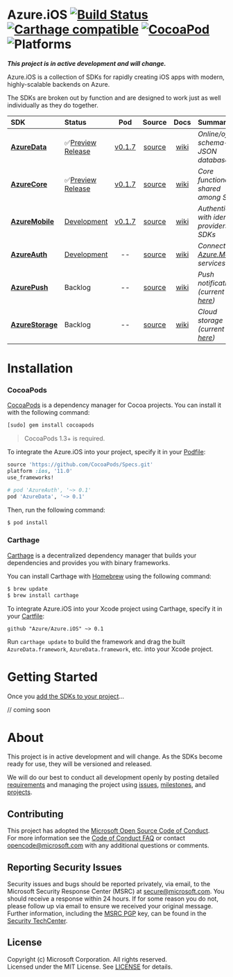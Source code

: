 

# Azure.iOS [![Build Status](https://travis-ci.org/Azure/Azure.iOS.svg?branch=master)](https://travis-ci.org/Azure/Azure.iOS) [![Carthage compatible](https://img.shields.io/badge/Carthage-compatible-4BC51D.svg?style=flat)](https://github.com/Carthage/Carthage) [![CocoaPod](https://img.shields.io/cocoapods/v/AzureData.svg)](https://cocoapods.org/pods/AzureData) ![Platforms](https://img.shields.io/cocoapods/p/AzureData.svg)
_**This project is in active development and will change.**_

Azure.iOS is a collection of SDKs for rapidly creating iOS apps with modern, highly-scalable backends on Azure.

The SDKs are broken out by function and are designed to work just as well individually as they do together.

| SDK | Status | Pod | Source | Docs | Summary |
|:--- |:------ |:---:|:------:|:----:|:------- |
| **[AzureData](AzureData)**       | :white_check_mark:[Preview Release](https://github.com/Azure/Azure.iOS/releases) | [v0.1.7](https://cocoapods.org/pods/AzureData)              | [source](AzureData)    | [wiki](https://github.com/Azure/Azure.iOS/wiki/AzureData)    | _Online/offline schema-less JSON database_ |
| **[AzureCore](AzureCore)**       | :white_check_mark:[Preview Release](https://github.com/Azure/Azure.iOS/releases) | [v0.1.7](https://cocoapods.org/pods/AzureCore)              | [source](AzureCore)    | [wiki](https://github.com/Azure/Azure.iOS/wiki/AzureCore)    | _Core functionality shared among SDKs_ |
| **[AzureMobile](AzureMobile)**   | [Development](AzureAuth)                                                         | [v0.1.7](https://cocoapods.org/pods/AzureMobile)            | [source](AzureMobile)  | [wiki](https://github.com/Azure/Azure.iOS/wiki/AzureMobile)  | _Authenticate with identity providers SDKs_ |
| **[AzureAuth](AzureAuth)**       | [Development](AzureAuth)                                                         | <!--[v0.1.7](https://cocoapods.org/pods/AzureAuth)--> --    | [source](AzureAuth)    | [wiki](https://github.com/Azure/Azure.iOS/wiki/AzureAuth)    | _Connect to [Azure.Mobile](https://aka.ms/mobile) services_ |
| **[AzurePush](AzurePush)**       | Backlog                                                                          | <!--[v0.1.7](https://cocoapods.org/pods/AzurePush)--> --    | [source](AzurePush)    | [wiki](https://github.com/Azure/Azure.iOS/wiki/AzurePush)    | _Push notifications (current SDK [here](https://github.com/Azure/azure-notificationhubs/tree/master/iOS/WindowsAzureMessaging))_ |
| **[AzureStorage](AzureStorage)** | Backlog                                                                          | <!--[v0.1.7](https://cocoapods.org/pods/AzureStorage)--> -- | [source](AzureStorage) | [wiki](https://github.com/Azure/Azure.iOS/wiki/AzureStorage) | _Cloud storage (current SDK [here](https://github.com/Azure/azure-storage-ios))_ |


# Installation

### CocoaPods

[CocoaPods](http://cocoapods.org) is a dependency manager for Cocoa projects.
You can install it with the following command:

```bash
[sudo] gem install cocoapods
```

> CocoaPods 1.3+ is required.

To integrate the Azure.iOS into your project, specify it in your [Podfile](http://guides.cocoapods.org/using/the-podfile.html):

```ruby
source 'https://github.com/CocoaPods/Specs.git'
platform :ios, '11.0'
use_frameworks!

# pod 'AzureAuth', '~> 0.1'
pod 'AzureData', '~> 0.1'
```

Then, run the following command:

```bash
$ pod install
```

### Carthage

[Carthage](https://github.com/Carthage/Carthage) is a decentralized dependency manager that builds your dependencies and provides you with binary frameworks.

You can install Carthage with [Homebrew](http://brew.sh/) using the following command:

```bash
$ brew update
$ brew install carthage
```

To integrate Azure.iOS into your Xcode project using Carthage, specify it in your [Cartfile](https://github.com/Carthage/Carthage/blob/master/Documentation/Artifacts.md#cartfile):

```
github "Azure/Azure.iOS" ~> 0.1
```

Run `carthage update` to build the framework and drag the built `AzureData.framework`, `AzureData.framework`, etc. into your Xcode project.


# Getting Started

Once you [add the SDKs to your project](#installation)...

// coming soon

# About
This project is in active development and will change. As the SDKs become ready for use, they will be versioned and released.

We will do our best to conduct all development openly by posting detailed [requirements](https://github.com/Azure/Azure.iOS/wiki/Requirements) and managing the project using [issues](https://github.com/Azure/Azure.iOS/issues), [milestones](https://github.com/Azure/Azure.iOS/milestones), and [projects](https://github.com/Azure/Azure.iOS/projects).

## Contributing
This project has adopted the [Microsoft Open Source Code of Conduct](https://opensource.microsoft.com/codeofconduct/).  
For more information see the [Code of Conduct FAQ](https://opensource.microsoft.com/codeofconduct/faq/) or contact [opencode@microsoft.com](mailto:opencode@microsoft.com) with any additional questions or comments.

## Reporting Security Issues
Security issues and bugs should be reported privately, via email, to the Microsoft Security Response Center (MSRC) at [secure@microsoft.com](mailto:secure@microsoft.com). You should receive a response within 24 hours. If for some reason you do not, please follow up via email to ensure we received your original message. Further information, including the [MSRC PGP](https://technet.microsoft.com/en-us/security/dn606155) key, can be found in the [Security TechCenter](https://technet.microsoft.com/en-us/security/default).

## License
Copyright (c) Microsoft Corporation. All rights reserved.  
Licensed under the MIT License.  See [LICENSE](License) for details.


